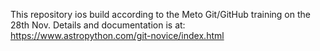 This repository ios build according to the Meto Git/GitHub training 
on the 28th Nov. Details and documentation is at:
https://www.astropython.com/git-novice/index.html
